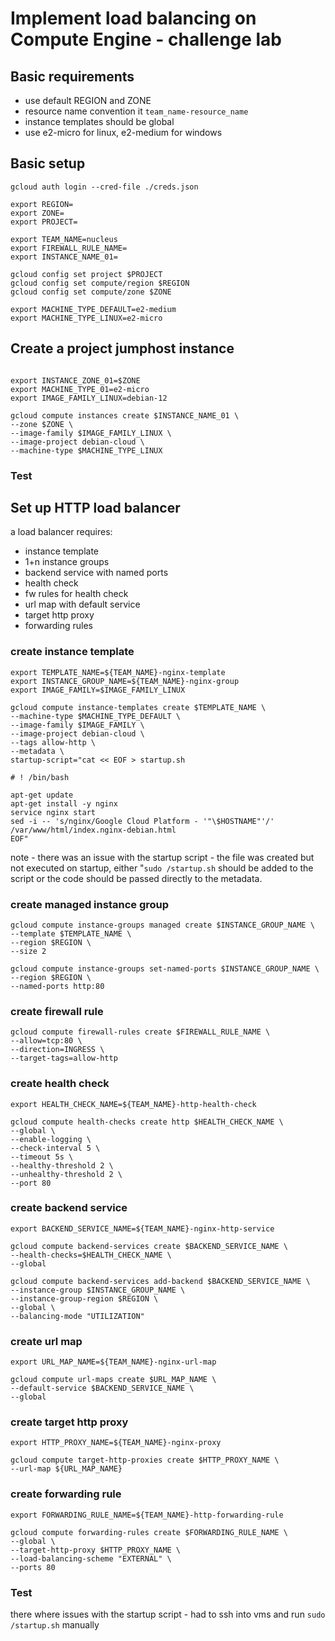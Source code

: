 # Implement load balancing on Compute Engine - challenge lab

## Basic requirements

* use default REGION and ZONE
* resource name convention it `team_name-resource_name`
* instance templates should be global
* use e2-micro for linux, e2-medium for windows

## Basic setup

```shell
gcloud auth login --cred-file ./creds.json

export REGION=
export ZONE=
export PROJECT=

export TEAM_NAME=nucleus
export FIREWALL_RULE_NAME=
export INSTANCE_NAME_01=

gcloud config set project $PROJECT
gcloud config set compute/region $REGION
gcloud config set compute/zone $ZONE

export MACHINE_TYPE_DEFAULT=e2-medium
export MACHINE_TYPE_LINUX=e2-micro

```

## Create a project jumphost instance

```shell

export INSTANCE_ZONE_01=$ZONE
export MACHINE_TYPE_01=e2-micro
export IMAGE_FAMILY_LINUX=debian-12

gcloud compute instances create $INSTANCE_NAME_01 \
--zone $ZONE \
--image-family $IMAGE_FAMILY_LINUX \
--image-project debian-cloud \
--machine-type $MACHINE_TYPE_LINUX

```

### Test

## Set up HTTP load balancer

a load balancer requires:

* instance template
* 1+n instance groups
* backend service with named ports
* health check
* fw rules for health check
* url map with default service
* target http proxy
* forwarding rules

### create instance template

```shell
export TEMPLATE_NAME=${TEAM_NAME}-nginx-template
export INSTANCE_GROUP_NAME=${TEAM_NAME}-nginx-group
export IMAGE_FAMILY=$IMAGE_FAMILY_LINUX

```

```shell
gcloud compute instance-templates create $TEMPLATE_NAME \
--machine-type $MACHINE_TYPE_DEFAULT \
--image-family $IMAGE_FAMILY \
--image-project debian-cloud \
--tags allow-http \
--metadata \
startup-script="cat << EOF > startup.sh 

# ! /bin/bash

apt-get update
apt-get install -y nginx
service nginx start
sed -i -- 's/nginx/Google Cloud Platform - '"\$HOSTNAME"'/' /var/www/html/index.nginx-debian.html
EOF"

```

note - there was an issue with the startup script - the file was created but not executed on startup, either "`sudo /startup.sh` should be added to the script or the code should be passed directly to the metadata.

### create managed instance group

```shell
gcloud compute instance-groups managed create $INSTANCE_GROUP_NAME \
--template $TEMPLATE_NAME \
--region $REGION \
--size 2

gcloud compute instance-groups set-named-ports $INSTANCE_GROUP_NAME \
--region $REGION \
--named-ports http:80
```

### create firewall rule

```shell
gcloud compute firewall-rules create $FIREWALL_RULE_NAME \
--allow=tcp:80 \
--direction=INGRESS \
--target-tags=allow-http
```

### create health check

```shell
export HEALTH_CHECK_NAME=${TEAM_NAME}-http-health-check

```

```shell
gcloud compute health-checks create http $HEALTH_CHECK_NAME \
--global \
--enable-logging \
--check-interval 5 \
--timeout 5s \
--healthy-threshold 2 \
--unhealthy-threshold 2 \
--port 80

```

### create backend service

```shell
export BACKEND_SERVICE_NAME=${TEAM_NAME}-nginx-http-service

```

```shell
gcloud compute backend-services create $BACKEND_SERVICE_NAME \
--health-checks=$HEALTH_CHECK_NAME \
--global

```

```shell
gcloud compute backend-services add-backend $BACKEND_SERVICE_NAME \
--instance-group $INSTANCE_GROUP_NAME \
--instance-group-region $REGION \
--global \
--balancing-mode "UTILIZATION"

```

### create url map

```shell
export URL_MAP_NAME=${TEAM_NAME}-nginx-url-map

```

```shell
gcloud compute url-maps create $URL_MAP_NAME \
--default-service $BACKEND_SERVICE_NAME \
--global

```

### create target http proxy

```shell
export HTTP_PROXY_NAME=${TEAM_NAME}-nginx-proxy

```

```shell
gcloud compute target-http-proxies create $HTTP_PROXY_NAME \
--url-map ${URL_MAP_NAME}

```

### create forwarding rule

```shell
export FORWARDING_RULE_NAME=${TEAM_NAME}-http-forwarding-rule

```

```shell
gcloud compute forwarding-rules create $FORWARDING_RULE_NAME \
--global \
--target-http-proxy $HTTP_PROXY_NAME \
--load-balancing-scheme "EXTERNAL" \
--ports 80

```

### Test

there where issues with the startup script - had to ssh into vms and run `sudo /startup.sh` manually
